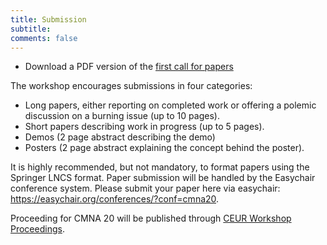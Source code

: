 ```yaml
---
title: Submission 
subtitle: 
comments: false
---
```



* Download a PDF version of the [first call for papers](http://arg.napier.ac.uk/events/cmna/assets/cfp/cfp.pdf)

The workshop encourages submissions in four categories:

* Long papers, either reporting on completed work or offering a polemic discussion on a burning issue (up to 10 pages).
* Short papers describing work in progress (up to 5 pages).
* Demos (2 page abstract describing the demo)
* Posters (2 page abstract explaining the concept behind the poster).

It is highly recommended, but not mandatory, to format papers using the Springer LNCS format. Paper submission will be handled by the Easychair conference system. Please submit your paper here via easychair: https://easychair.org/conferences/?conf=cmna20.

Proceeding for CMNA 20 will be published through [CEUR Workshop Proceedings](http://ceur-ws.org/). 

